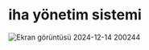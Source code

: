# iha yönetim sistemi
![Ekran görüntüsü 2024-12-14 200244](https://github.com/user-attachments/assets/772dc5a2-81d2-4e7f-9522-441b0271a57e)

